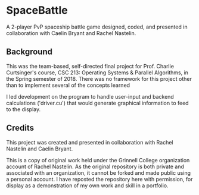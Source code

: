 # SpaceBattle
A 2-player PvP spaceship battle game designed, coded, and presented in collaboration with Caelin Bryant and Rachel Nastelin.

## Background
This was the team-based, self-directed final project for Prof. Charlie Curtsinger's course, CSC 213: Operating Systems & Parallel Algorithms, in the Spring semester of 2018. There was no framework for this project other than to implement several of the concepts learned 

I led development on the program to handle user-input and backend calculations ('driver.cu') that would generate graphical information to feed to the display. 

## Credits
This project was created and presented in collaboration with Rachel Nastelin and Caelin Bryant.

This is a copy of original work held under the Grinnell College organization account of Rachel Nastelin. As the original repository is both private and associated with an organization, it cannot be forked and made public using a personal account. I have reposted the repository here with permission, for display as a demonstration of my own work and skill in a portfolio.
